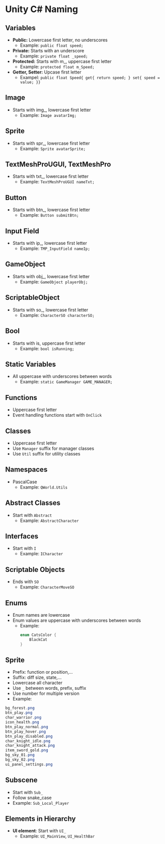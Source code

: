 # Unity C# Naming

## Variables
- **Public:** Lowercase first letter, no underscores
  - Example: `public float speed;`
- **Private:** Starts with an underscore
  - Example: `private float _speed;`
- **Protected:** Starts with m_, uppercase first letter
  - Example: `protected float m_Speed;`
- **Getter, Setter:** Upcase first letter
  - Exampel: `public float Speed{ get{ return speed; } set{ speed = value; }}`

## Image
- Starts with img_, lowercase first letter
  - Example: `Image avatarImg;`

## Sprite
- Starts with spr_, lowercase first letter
  - Example: `Sprite avatarSprite;`

## TextMeshProUGUI, TextMeshPro
- Starts with txt_, lowercase first letter
  - Example: `TextMeshProUGUI nameTxt;`

## Button
- Starts with btn_, lowercase first letter
  - Example: `Button submitBtn;`

## Input Field
- Starts with ip_, lowercase first letter
  - Example: `TMP_InputField nameIp;`

## GameObject
- Starts with obj_, lowercase first letter
  - Example: `GameObject playerObj;`

## ScriptableObject
- Starts with so_, lowercase first letter
  - Example: `CharacterSO characterSO;`

## Bool
- Starts with is, uppercase first letter
  - Example: `bool isRunning;`

## Static Variables
- All uppercase with underscores between words
  - Example: `static GameManager GAME_MANAGER;`

## Functions
- Uppercase first letter
- Event handling functions start with `OnClick`

## Classes
- Uppercase first letter
- Use `Manager` suffix for manager classes
- Use `Util` suffix for utility classes

## Namespaces
- PascalCase
  - Example: `QWorld.Utils`

## Abstract Classes
- Start with `Abstract`
  - Example: `AbstractCharacter`

## Interfaces
- Start with `I`
  - Example: `ICharacter`

## Scriptable Objects
- Ends with `SO`
  - Example: `CharacterMoveSO`

## Enums
- Enum names are lowercase
- Enum values are uppercase with underscores between words
  - Example:
    ``` C#
    enum CatsColor {
        BlackCat
    }
    ```

## Sprite
- Prefix: function or position,...
- Suffix: diff size, state,... 
- Lowercase all character
- Use `_` between words, prefix, suffix
- Use number for multiple version
- Example:
``` C#
bg_forest.png
btn_play.png
char_warrior.png
icon_health.png
btn_play_normal.png
btn_play_hover.png
btn_play_disabled.png
char_knight_idle.png
char_knight_attack.png
item_sword_gold.png
bg_sky_01.png
bg_sky_02.png
ui_panel_settings.png
```

## Subscene
- Start with `Sub_`
- Follow snake_case
- Example: `Sub_Local_Player`

## Elements in Hierarchy
- **UI element**: Start with `UI_`
  - Example: `UI_MainView`, `UI_HealthBar`
